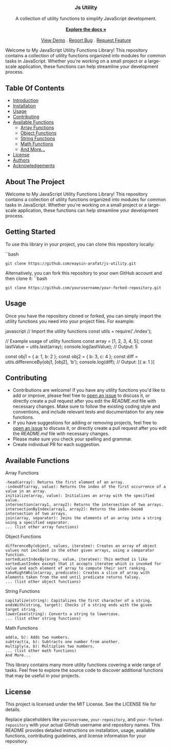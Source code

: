 

<br/>
<p align="center">
  <h3 align="center">Js Utility</h3>

  <p align="center">
    A collection of utility functions to simplify JavaScript development.
    <br/>
    <br/>
    <a href="https://github.com/ShaanCoding/ReadME-Generator"><strong>Explore the docs »</strong></a>
    <br/>
    <br/>
    <a href="https://github.com/ShaanCoding/ReadME-Generator">View Demo</a>
    .
    <a href="https://github.com/ShaanCoding/ReadME-Generator/issues">Report Bug</a>
    .
    <a href="https://github.com/ShaanCoding/ReadME-Generator/issues">Request Feature</a>
  </p>
</p>


Welcome to My JavaScript Utility Functions Library! This repository contains a collection of utility functions organized into modules for common tasks in JavaScript. Whether you're working on a small project or a large-scale application, these functions can help streamline your development process.
## Table Of Contents

* [Introduction](#Introduction)
* [Installation](#Installation)
* [Usage](#Usage)
* [Contributing](#Contributing)
* [Available Functions](#AvailableFunctions)
  * [Array Functions](#array-functions)
  * [Object Functions](#object-functions)
  * [String Functions](#string-functions)
  * [Math Functions](#math-functions)
  * [And More...](#and-more)
* [License](#License)
* [Authors](#authors)
* [Acknowledgements](#acknowledgements)

## About The Project

Welcome to My JavaScript Utility Functions Library! This repository contains a collection of utility functions organized into modules for common tasks in JavaScript. Whether you're working on a small project or a large-scale application, these functions can help streamline your development process.

## Getting Started

To use this library in your project, you can clone this repository locally:

``bash
```
git clone https://github.com/eaysin-arafat/js-utility.git
```

Alternatively, you can fork this repository to your own GitHub account and then clone it:
``bash
```
git clone https://github.com/yourusername/your-forked-repository.git
```

## Usage
Once you have the repository cloned or forked, you can simply import the utility functions you need into your project files. For example:

javascript
// Import the utility functions
const utils = require('./index');

// Example usage of utility functions
const array = [1, 2, 3, 4, 5];
const lastValue = utils.last(array);
console.log(lastValue); // Output: 5

const obj1 = { a: 1, b: 2 };
const obj2 = { b: 3, c: 4 };
const diff = utils.differenceBy(obj1, [obj2], 'b');
console.log(diff); // Output: [{ a: 1 }]

## Contributing

* Contributions are welcome! If you have any utility functions you'd like to add or improve, please feel free to [open an issue](https://github.com/ShaanCoding/ReadME-Generator/issues/new) to discuss it, or directly create a pull request after you edit the *README.md* file with necessary changes. Make sure to follow the existing coding style and conventions, and include relevant tests and documentation for any new functions.
* If you have suggestions for adding or removing projects, feel free to [open an issue](https://github.com/ShaanCoding/ReadME-Generator/issues/new) to discuss it, or directly create a pull request after you edit the *README.md* file with necessary changes.
* Please make sure you check your spelling and grammar.
* Create individual PR for each suggestion.

## Available Functions

Array Functions
```
-head(array): Returns the first element of an array.
-indexOf(array, value): Returns the index of the first occurrence of a value in an array.
initialize(array, value): Initializes an array with the specified value.
intersection(array1, array2): Returns the intersection of two arrays.
intersectionByIndex(array1, array2): Returns the index-based intersection of two arrays.
join(array, separator): Joins the elements of an array into a string using a specified separator.
... (list other array functions)
```
Object Functions
```
differenceBy(object, values, iteratee): Creates an array of object values not included in the other given arrays, using a comparator function.
sortedLastIndexBy(array, value, iteratee): This method is like sortedLastIndex except that it accepts iteratee which is invoked for value and each element of array to compute their sort ranking.
takeRightWhile(array, predicate): Creates a slice of array with elements taken from the end until predicate returns falsey.
... (list other object functions)
```
String Functions
```
capitalize(string): Capitalizes the first character of a string.
endsWith(string, target): Checks if a string ends with the given target string.
lowerCase(string): Converts a string to lowercase.
... (list other string functions)
```
Math Functions
```
add(a, b): Adds two numbers.
subtract(a, b): Subtracts one number from another.
multiply(a, b): Multiplies two numbers.
... (list other math functions)
And More...
```
This library contains many more utility functions covering a wide range of tasks. Feel free to explore the source code to discover additional functions that may be useful in your projects.

## License

This project is licensed under the MIT License. See the LICENSE file for details.

Replace placeholders like `yourusername`, `your-repository`, and `your-forked-repository` with your actual GitHub username and repository names. This README provides detailed instructions on installation, usage, available functions, contributing guidelines, and license information for your repository.


